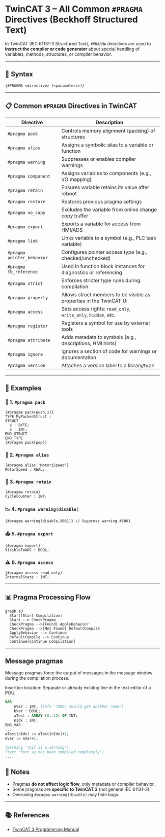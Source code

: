 # TwinCAT 3 – All Common `#PRAGMA` Directives (Beckhoff Structured Text)

In TwinCAT (IEC 61131-3 Structured Text), `#PRAGMA` directives are used to **instruct the compiler or code generator** about special handling of variables, methods, structures, or compiler behavior.

---

## 🔧 Syntax
```iecst
{#PRAGMA <directive> [<parameters>]}
```

---

## 📋 Common `#PRAGMA` Directives in TwinCAT

| Directive                    | Description                                                                 |
|------------------------------|-----------------------------------------------------------------------------|
| `#pragma pack`               | Controls memory alignment (packing) of structures                           |
| `#pragma alias`              | Assigns a symbolic alias to a variable or function                          |
| `#pragma warning`            | Suppresses or enables compiler warnings                                     |
| `#pragma component`          | Assigns variables to components (e.g., I/O mapping)                         |
| `#pragma retain`             | Ensures variable retains its value after reboot                            |
| `#pragma restore`            | Restores previous pragma settings                                           |
| `#pragma no_copy`            | Excludes the variable from online change copy buffer                        |
| `#pragma export`             | Exports a variable for access from HMI/ADS                                 |
| `#pragma link`               | Links variable to a symbol (e.g., PLC task variable)                        |
| `#pragma pointer_behavior`   | Configures pointer access type (e.g., checked/unchecked)                    |
| `#pragma fb_reference`       | Used in function block instances for diagnostics or referencing             |
| `#pragma strict`             | Enforces stricter type rules during compilation                             |
| `#pragma property`           | Allows struct members to be visible as properties in the TwinCAT UI         |
| `#pragma access`             | Sets access rights: `read_only`, `write_only`, `hidden`, etc.              |
| `#pragma register`           | Registers a symbol for use by external tools                               |
| `#pragma attribute`          | Adds metadata to symbols (e.g., descriptions, HMI hints)                    |
| `#pragma ignore`             | Ignores a section of code for warnings or documentation                    |
| `#pragma version`            | Attaches a version label to a library/type                                 |

---

## 🧪 Examples

### 🧱 1. `#pragma pack`
```iecst
{#pragma pack(push,1)}
TYPE MyPackedStruct :
STRUCT
  a : BYTE;
  b : INT;
END_STRUCT
END_TYPE
{#pragma pack(pop)}
```

### 🔗 2. `#pragma alias`
```iecst
{#pragma alias 'Motor1Speed'}
MotorSpeed : REAL;
```

### 🔐 3. `#pragma retain`
```iecst
{#pragma retain}
CycleCounter : INT;
```

### 📉 4. `#pragma warning(disable)`
```iecst
{#pragma warning(disable,5001)} // Suppress warning #5001
```

### 📤 5. `#pragma export`
```iecst
{#pragma export}
VisibleToADS : BOOL;
```

### ⚠️ 6. `#pragma access`
```iecst
{#pragma access read_only}
InternalState : INT;
```

---

## 📊 Pragma Processing Flow

```mermaid
graph TD
  Start[Start Compilation]
  Start --> CheckPragma
  CheckPragma -->|Found| ApplyBehavior
  CheckPragma -->|Not Found| DefaultCompile
  ApplyBehavior --> Continue
  DefaultCompile --> Continue
  Continue[Continue Compilation]
```

---
## Message pragmas
Message pragmas force the output of messages in the message window during the compilation process.

Insertion location: Separate or already existing line in the text editor of a POU.
```pascal
VAR 
    nVar : INT; {info 'TODO: should get another name'} 
    bVar : BOOL; 
    aTest : ARRAY [0..10] OF INT; 
    nIdx : INT; 
END_VAR 
...
aTest[nIdx] := aTest[nIdx]+1; 
nVar := nVar+1; 

{warning 'This is a warning'} 
{text 'Part xy has been compiled completely'}
...
```
## 🧠 Notes

- Pragmas **do not affect logic flow**, only metadata or compiler behavior.
- Some pragmas are **specific to TwinCAT 3** (not general IEC 61131-3).
- Overusing `#pragma warning(disable)` may hide bugs.

---

## 📚 References

- [TwinCAT 3 Programming Manual](https://infosys.beckhoff.com/english.php?content=../content/1033/tcplccontrol/html/tcplccontrol_pragmas.htm&id=)

